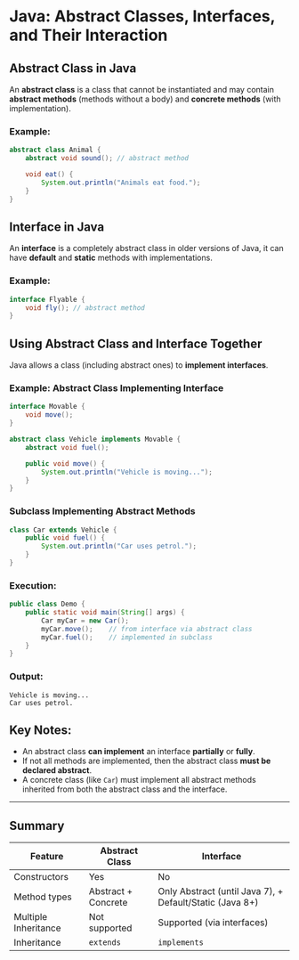 
#  Java: Abstract Classes, Interfaces, and Their Interaction

##  Abstract Class in Java

An **abstract class** is a class that cannot be instantiated and may contain **abstract methods** (methods without a body) and **concrete methods** (with implementation).

### Example:
```java
abstract class Animal {
    abstract void sound(); // abstract method

    void eat() {
        System.out.println("Animals eat food.");
    }
}
```

##  Interface in Java

An **interface** is a completely abstract class in older versions of Java, it can have **default** and **static** methods with implementations.

###  Example:
```java
interface Flyable {
    void fly(); // abstract method
}
```

## Using Abstract Class and Interface Together

Java allows a class (including abstract ones) to **implement interfaces**.

### Example: Abstract Class Implementing Interface

```java
interface Movable {
    void move();
}

abstract class Vehicle implements Movable {
    abstract void fuel();

    public void move() {
        System.out.println("Vehicle is moving...");
    }
}
```

### Subclass Implementing Abstract Methods

```java
class Car extends Vehicle {
    public void fuel() {
        System.out.println("Car uses petrol.");
    }
}
```

###  Execution:

```java
public class Demo {
    public static void main(String[] args) {
        Car myCar = new Car();
        myCar.move();    // from interface via abstract class
        myCar.fuel();    // implemented in subclass
    }
}
```

###  Output:

```
Vehicle is moving...
Car uses petrol.
```

##  Key Notes:

- An abstract class **can implement** an interface **partially** or **fully**.
- If not all methods are implemented, then the abstract class **must be declared abstract**.
- A concrete class (like `Car`) must implement all abstract methods inherited from both the abstract class and the interface.

---

##  Summary

| Feature                  | Abstract Class     | Interface           |
|--------------------------|--------------------|---------------------|
| Constructors             | Yes                | No                  |
| Method types             | Abstract + Concrete| Only Abstract (until Java 7), + Default/Static (Java 8+) |
| Multiple Inheritance     | Not supported      | Supported (via interfaces) |
| Inheritance              | `extends`          | `implements`        |

